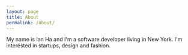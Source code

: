 ```yaml
---
layout: page
title: About
permalink: /about/
---
```


My name is Ian Ha and I'm a software developer living in New York.
I'm interested in startups, design and fashion.
